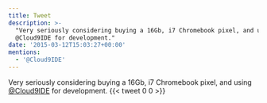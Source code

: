 ```yaml
---
title: Tweet
description: >-
  "Very seriously considering buying a 16Gb, i7 Chromebook pixel, and using
  @Cloud9IDE for development."
date: '2015-03-12T15:03:27+00:00'
mentions:
  - '@Cloud9IDE'
---
```

Very seriously considering buying a 16Gb, i7 Chromebook pixel, and using [@Cloud9IDE](https://twitter.com/@Cloud9IDE) for development.
      {{< tweet 0 0 >}}
    
